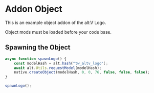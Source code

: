 # Addon Object

This is an example object addon of the alt:V Logo.

Object mods must be loaded before your code base.

## Spawning the Object

```js
async function spawnLogo() {
    const modelHash = alt.hash("tw_altv_logo");
    await alt.Utils.requestModel(modelHash);
    native.createObject(modelHash, 0, 0, 76, false, false, false);
}

spawnLogo();
```